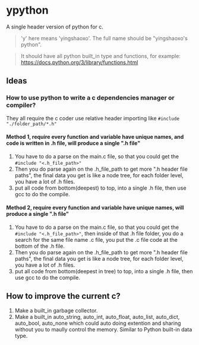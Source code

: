# ypython
A single header version of python for c.

> 'y' here means 'yingshaoxo'. The full name should be "yingshaoxo's python".

> It should have all python built_in type and functions, for example: https://docs.python.org/3/library/functions.html

## Ideas
### How to use python to write a c dependencies manager or compiler?

They all require the c coder use relative header importing like `#include "./folder_path/*.h"`

#### Method 1, require every function and variable have unique names, and code is written in .h file, will produce a single ".h file"
1. You have to do a parse on the main.c file, so that you could get the `#include "<.h_file_path>"`
2. Then you do parse again on the .h_file_path to get more ".h header file paths", the final data you get is like a node tree, for each folder level, you have a lot of .h files.
3. put all code from bottom(deepest) to top, into a single .h file, then use gcc to do the compile.

#### Method 2, require every function and variable have unique names, will produce a single ".h file"
1. You have to do a parse on the main.c file, so that you could get the `#include "<.h_file_path>"`, then inside of that .h file folder, you do a search for the same file name .c file, you put the .c file code at the bottom of the .h file.
2. Then you do parse again on the .h_file_path to get more ".h header file paths", the final data you get is like a node tree, for each folder level, you have a lot of .h files.
3. put all code from bottom(deepest in tree) to top, into a single .h file, then use gcc to do the compile.

## How to improve the current c?
1. Make a built_in garbage collector.
2. Make a built_in auto_string, auto_int, auto_float, auto_list, auto_dict, auto_bool, auto_none which could auto doing extention and sharing without you to maully control the memory. Similar to Python built-in data type.

